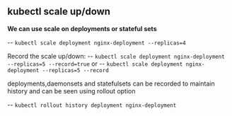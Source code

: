## kubectl scale up/down

**We can use scale on deployments or stateful sets**

-- `kubectl scale deployment nginx-deployment --replicas=4`

Record the scale up/down:
-- `kubectl scale deployment nginx-deployment --replicas=5 --record=true` 
                or
-- `kubectl scale deployment nginx-deployment --replicas=5 --record`


deployments,daemonsets and statefulsets can be recorded to maintain history and can be seen using rollout option

-- `kubectl rollout history deployment nginx-deployment`
